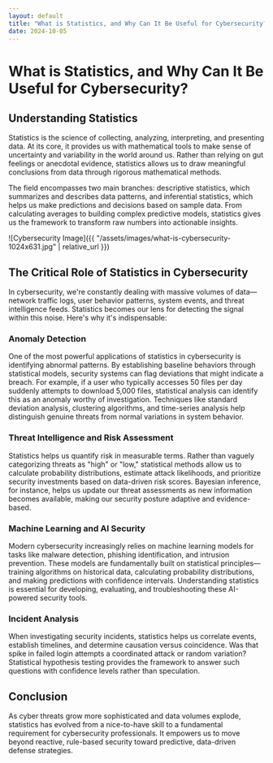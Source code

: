 ```yaml
---
layout: default
title: "What is Statistics, and Why Can It Be Useful for Cybersecurity?"
date: 2024-10-05
---
```


# What is Statistics, and Why Can It Be Useful for Cybersecurity?

## Understanding Statistics

Statistics is the science of collecting, analyzing, interpreting, and presenting data. At its core, it provides us with mathematical tools to make sense of uncertainty and variability in the world around us. Rather than relying on gut feelings or anecdotal evidence, statistics allows us to draw meaningful conclusions from data through rigorous mathematical methods.

The field encompasses two main branches: descriptive statistics, which summarizes and describes data patterns, and inferential statistics, which helps us make predictions and decisions based on sample data. From calculating averages to building complex predictive models, statistics gives us the framework to transform raw numbers into actionable insights.

![Cybersecurity Image]({{ "/assets/images/what-is-cybersecurity-1024x631.jpg" | relative_url }})

## The Critical Role of Statistics in Cybersecurity

In cybersecurity, we're constantly dealing with massive volumes of data—network traffic logs, user behavior patterns, system events, and threat intelligence feeds. Statistics becomes our lens for detecting the signal within this noise. Here's why it's indispensable:

### Anomaly Detection

One of the most powerful applications of statistics in cybersecurity is identifying abnormal patterns. By establishing baseline behaviors through statistical models, security systems can flag deviations that might indicate a breach. For example, if a user who typically accesses 50 files per day suddenly attempts to download 5,000 files, statistical analysis can identify this as an anomaly worthy of investigation. Techniques like standard deviation analysis, clustering algorithms, and time-series analysis help distinguish genuine threats from normal variations in system behavior.

### Threat Intelligence and Risk Assessment

Statistics helps us quantify risk in measurable terms. Rather than vaguely categorizing threats as "high" or "low," statistical methods allow us to calculate probability distributions, estimate attack likelihoods, and prioritize security investments based on data-driven risk scores. Bayesian inference, for instance, helps us update our threat assessments as new information becomes available, making our security posture adaptive and evidence-based.

### Machine Learning and AI Security

Modern cybersecurity increasingly relies on machine learning models for tasks like malware detection, phishing identification, and intrusion prevention. These models are fundamentally built on statistical principles—training algorithms on historical data, calculating probability distributions, and making predictions with confidence intervals. Understanding statistics is essential for developing, evaluating, and troubleshooting these AI-powered security tools.

### Incident Analysis

When investigating security incidents, statistics helps us correlate events, establish timelines, and determine causation versus coincidence. Was that spike in failed login attempts a coordinated attack or random variation? Statistical hypothesis testing provides the framework to answer such questions with confidence levels rather than speculation.

## Conclusion

As cyber threats grow more sophisticated and data volumes explode, statistics has evolved from a nice-to-have skill to a fundamental requirement for cybersecurity professionals. It empowers us to move beyond reactive, rule-based security toward predictive, data-driven defense strategies.